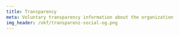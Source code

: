```yaml
---
title: Transparency
meta: Voluntary transparency information about the organization
img_header: /okf/transparenz-social-og.png
---
```

